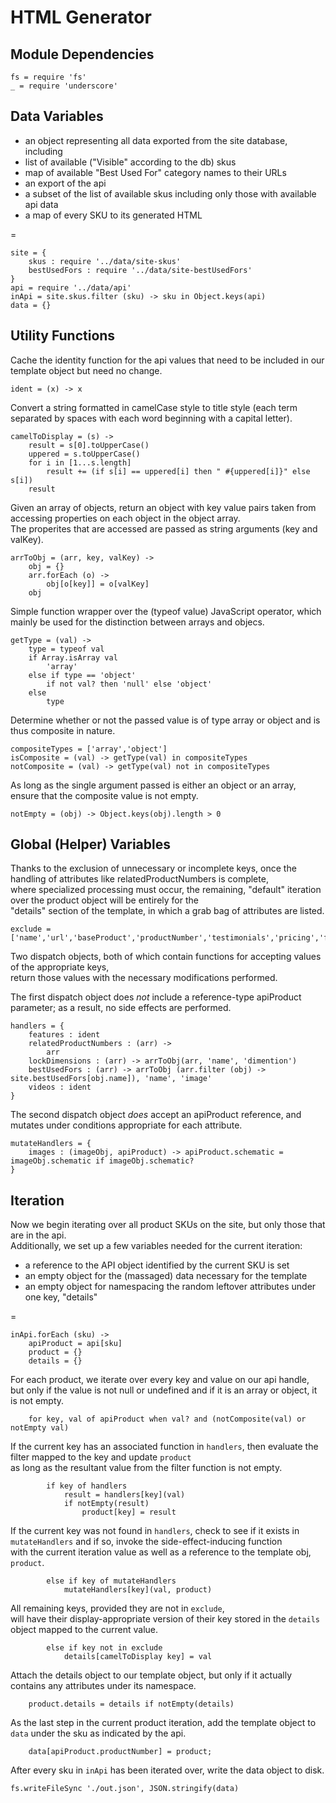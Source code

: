 # HTML Generator

## Module Dependencies

	fs = require 'fs'
	_ = require 'underscore'

## Data Variables

* an object representing all data exported from the site database, including
 * list of available ("Visible" according to the db) skus
 * map of available "Best Used For" category names to their URLs
* an export of the api
* a subset of the list of available skus including only those with available api data
* a map of every SKU to its generated HTML

=

	site = {
		skus : require '../data/site-skus'
		bestUsedFors : require '../data/site-bestUsedFors'
	}
	api = require '../data/api'
	inApi = site.skus.filter (sku) -> sku in Object.keys(api)
	data = {}

## Utility Functions

Cache the identity function for the api values that need to be included in our template object but need no change.

	ident = (x) -> x

Convert a string formatted in camelCase style to title style (each term separated by spaces with each word beginning with a capital letter).

	camelToDisplay = (s) ->
		result = s[0].toUpperCase()
		uppered = s.toUpperCase()
		for i in [1...s.length]
			result += (if s[i] == uppered[i] then " #{uppered[i]}" else s[i])
		result

Given an array of objects, return an object with key value pairs taken from accessing properties on each object in the object array.  
The properites that are accessed are passed as string arguments (key and valKey).

	arrToObj = (arr, key, valKey) ->
		obj = {}
		arr.forEach (o) ->
			obj[o[key]] = o[valKey]
		obj

Simple function wrapper over the (typeof value) JavaScript operator, which mainly be used for the distinction between arrays and objecs.

	getType = (val) ->
		type = typeof val
		if Array.isArray val
			'array'
		else if type == 'object'
			if not val? then 'null' else 'object'
		else
			type

Determine whether or not the passed value is of type array or object and is thus composite in nature.

	compositeTypes = ['array','object']
	isComposite = (val) -> getType(val) in compositeTypes
	notComposite = (val) -> getType(val) not in compositeTypes

As long as the single argument passed is either an object or an array, ensure that the composite value is not empty.

	notEmpty = (obj) -> Object.keys(obj).length > 0

## Global (Helper) Variables

Thanks to the exclusion of unnecessary or incomplete keys, once the handling of attributes like relatedProductNumbers is complete,  
where specialized processing must occur, the remaining, "default" iteration over the product object will be entirely for the  
"details" section of the template, in which a grab bag of attributes are listed.

	exclude = ['name','url','baseProduct','productNumber','testimonials','pricing','faqs','packaging']

Two dispatch objects, both of which contain functions for accepting values of the appropriate keys,  
return those values with the necessary modifications performed.

The first dispatch object does *not* include a reference-type apiProduct parameter; as a result, no side effects are performed.

	handlers = {
		features : ident
		relatedProductNumbers : (arr) ->
			arr
		lockDimensions : (arr) -> arrToObj(arr, 'name', 'dimention')
		bestUsedFors : (arr) -> arrToObj (arr.filter (obj) -> site.bestUsedFors[obj.name]), 'name', 'image'
		videos : ident
	}

The second dispatch object _does_ accept an apiProduct reference, and mutates under conditions appropriate for each attribute.

	mutateHandlers = {
		images : (imageObj, apiProduct) -> apiProduct.schematic = imageObj.schematic if imageObj.schematic?
	}

## Iteration

Now we begin iterating over all product SKUs on the site, but only those that are in the api.  
Additionally, we set up a few variables needed for the current iteration:

* a reference to the API object identified by the current SKU is set
* an empty object for the (massaged) data necessary for the template
* an empty object for namespacing the random leftover attributes under one key, "details"

=

	inApi.forEach (sku) ->
		apiProduct = api[sku]
		product = {}
		details = {}

For each product, we iterate over every key and value on our api handle,  
but only if the value is not null or undefined and if it is an array or object, it is not empty.

		for key, val of apiProduct when val? and (notComposite(val) or notEmpty val)

If the current key has an associated function in `handlers`, then evaluate the filter mapped to the key and update `product`  
as long as the resultant value from the filter function is not empty.

			if key of handlers
				result = handlers[key](val)
				if notEmpty(result)
					product[key] = result

If the current key was not found in `handlers`, check to see if it exists in `mutateHandlers` and if so, invoke the side-effect-inducing function  
with the current iteration value as well as a reference to the template obj, `product`.

			else if key of mutateHandlers
				mutateHandlers[key](val, product)

All remaining keys, provided they are not in `exclude`,  
will have their display-appropriate version of their key stored in the `details` object mapped to the current value.

			else if key not in exclude
				details[camelToDisplay key] = val

Attach the details object to our template object, but only if it actually contains any attributes under its namespace.

		product.details = details if notEmpty(details)

As the last step in the current product iteration, add the template object to `data` under the sku as indicated by the api.

		data[apiProduct.productNumber] = product;

After every sku in `inApi` has been iterated over, write the data object to disk.

	fs.writeFileSync './out.json', JSON.stringify(data)